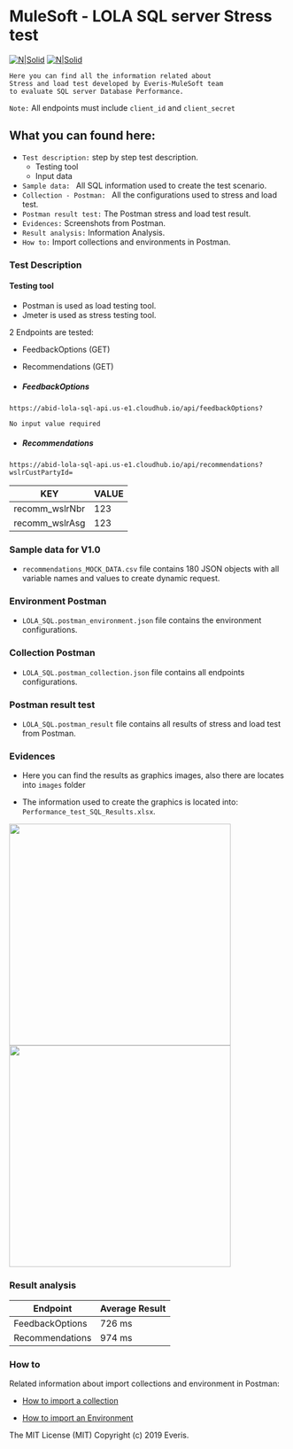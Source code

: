 # MuleSoft - LOLA SQL server Stress test

[![N|Solid](https://cdn-images-1.medium.com/max/100/1*QOx_tPV5wJnhTzAGhfIiLA.png)](https://www.getpostman.com/)  [![N|Solid](https://i0.wp.com/www.atpeaz.com/wp-content/uploads/2017/08/MuleSoft_logo_299C_stacked.png?fit=65%2C744&ssl=1)](https://www.mulesoft.com/)

```
Here you can find all the information related about
Stress and load test developed by Everis-MuleSoft team 
to evaluate SQL server Database Performance.
```

`Note:` All endpoints must include `client_id` and `client_secret`

## What you can found here:

* `Test description:` step by step test description.
	 * Testing tool
	 * Input data
* `Sample data: ` All SQL information used to create the test scenario.
* `Collection - Postman: ` All the configurations used to stress and load test.
* `Postman result test:` The Postman stress and load test result. 
* `Evidences:` Screenshots from Postman.
* `Result analysis:` Information Analysis.
* `How to:` Import collections and environments in Postman.

### Test Description

#### Testing tool

* Postman is used as load testing tool.
* Jmeter is used as stress testing tool.

2 Endpoints are tested:

* FeedbackOptions (GET)
* Recommendations (GET)

* ##### FeedbackOptions

`https://abid-lola-sql-api.us-e1.cloudhub.io/api/feedbackOptions?`

`No input value required`

* ##### Recommendations

`https://abid-lola-sql-api.us-e1.cloudhub.io/api/recommendations?wslrCustPartyId=`

| KEY | VALUE |
| ------ | ------ |
| recomm_wslrNbr | 123 |
| recomm_wslrAsg | 123 |

### Sample data for V1.0

* `recommendations_MOCK_DATA.csv` file contains 180 JSON objects with all variable names and values to create dynamic request.

### Environment Postman
* `LOLA_SQL.postman_environment.json` file contains the environment configurations.

### Collection Postman
* `LOLA_SQL.postman_collection.json` file contains all endpoints configurations.

### Postman result test 

* `LOLA_SQL.postman_result` file contains all results of stress and load test from Postman.

### Evidences

* Here you can find the results as graphics images, also there are locates into `images` folder 

* The information used to create the graphics is located into: `Performance_test_SQL_Results.xlsx`.

<img src="LOLAstress and loadTest_v1.0/images/feedbackoptions.png" width="400">
<img src="LOLAstress and loadTest_v1.0/images/recommendations.png" width="400">

### Result analysis

| Endpoint | Average Result |
| ------ | ------ |
| FeedbackOptions | 726 ms |
| Recommendations | 974 ms|

### How to

Related information about import collections and environment in Postman:

* [How to import a collection](https://developer.ft.com/portal/docs-start-install-postman-and-import-request-collection)

* [How to import an Environment](https://learning.getpostman.com/docs/postman/collection_runs/using_environments_in_collection_runs/)

The MIT License (MIT)
Copyright (c) 2019 Everis.